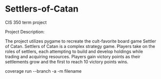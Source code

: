 # Settlers-of-Catan
CIS 350 term project

Project Description:

The project utilizes pygame to recreate the cult-favorite board game Settler of Catan.
Settlers of Catan is a complex strategy game.
Players take on the roles of settlers, each attempting to build and develop holdings while trading and acquiring resources. Players gain victory points as their settlements grow and the first to reach 10 victory points wins.

coverage run --branch -a -m filename
